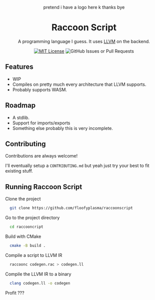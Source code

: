 
<div align="center">

pretend i have a logo here k thanks bye

# Raccoon Script

A programming language I guess. It uses [LLVM](https://github.com/llvm/llvm-project) on the backend.


[![MIT License](https://img.shields.io/badge/License-MIT-green.svg)](https://choosealicense.com/licenses/mit/) ![GitHub Issues or Pull Requests](https://img.shields.io/github/issues/floofyplasma/raccoonscript)

</div>

## Features

- WIP
- Compiles on pretty much every architecture that LLVM supports.
- Probably supports WASM.


## Roadmap

- A stdlib.
- Support for imports/exports
- Something else probably this is very incomplete.

## Contributing

Contributions are always welcome!

I'll eventually setup a `CONTRIBUTING.md` but yeah just try your best to fit existing stuff.
## Running Raccoon Script

Clone the project

```bash
  git clone https://github.com/floofyplasma/raccoonscript
```

Go to the project directory

```bash
  cd raccooncript
```

Build with CMake

```bash
  cmake -B build .
```

Compile a script to LLVM IR

```bash
  raccoonc codegen.rac > codegen.ll
```

Compile the LLVM IR to a binary

```bash
  clang codegen.ll -o codegen
```

Profit ???
